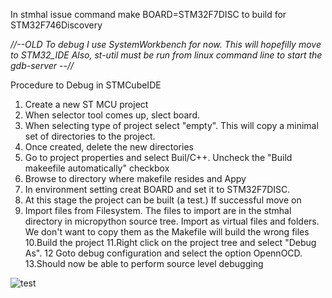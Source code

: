 In stmhal issue command  make BOARD=STM32F7DISC to build for STM32F746Discovery 

*//--OLD To debug I use SystemWorkbench for now. This will hopefilly move to STM32_IDE
Also, st-util must be run from linux command line to start the gdb-server 
--//*

Procedure to Debug in STMCubeIDE

1. Create a new ST MCU project
2. When selector tool comes up, slect board.
3. When selecting type of project select "empty". This will copy a minimal set of directories to the project.
4. Once created, delete the new directories
5. Go to project properties and select Buil/C++. Uncheck the "Build makeefile automatically" checkbox
6. Browse to directory where makefile resides and Appy
7. In environment setting creat BOARD and set it to STM32F7DISC.
8. At this stage the project can be built (a test.) If successful move on
9. Import files from Filesystem. The files to import are in the stmhal directory in micropython source tree. Import as virtual files and      folders. We don't want to copy them as the Makefile will build the wrong files
10.Build the project
11.Right click on the project tree and select "Debug As".
12 Goto debug configuration and select the option OpennOCD.
13.Should now be able to perform source level debugging


![test](https://github.com/Shadofisher/Micropython_STM32F746Discovery/edit/master/images/test.jpeg)

